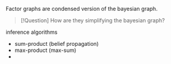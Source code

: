 Factor graphs are condensed version of the bayesian graph. 
>[!Question]
How are they simplifying the bayesian graph? 



inference algorithms 
- sum-product (belief propagation) 
- max-product (max-sum)
- 